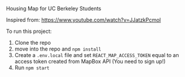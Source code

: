 Housing Map for UC Berkeley Students

Inspired from: https://www.youtube.com/watch?v=JJatzkPcmoI


To run this project:

1) Clone the repo
2) move into the repo and `npm install`
3) Create a `.env.local` file and set `REACT_MAP_ACCESS_TOKEN` equal to an access token created from MapBox API (You need to sign up!)
4) Run `npm start`

